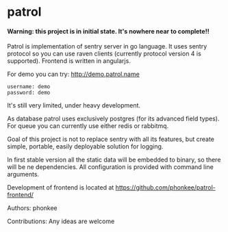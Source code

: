 # patrol


#### Warning: this project is in initial state. It's nowhere near to complete!!

Patrol is implementation of sentry server in go language.
It uses sentry protocol so you can use raven clients (currently protocol version 4 is supported).
Frontend is written in angularjs.

For demo you can try:
    http://demo.patrol.name

    username: demo
    password: demo

It's still very limited, under heavy development.

As database patrol uses exclusively postgres (for its advanced field types).
For queue you can currently use either redis or rabbitmq.

Goal of this project is not to replace sentry with all its features, but
create simple, portable, easily deployable solution for logging.

In first stable version all the static data will be embedded to binary, so there
will be ne dependencies.
All configuration is provided with command line arguments.


Development of frontend is located at https://github.com/phonkee/patrol-frontend/


Authors:
phonkee

Contributions:
Any ideas are welcome